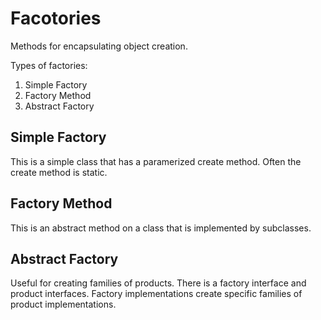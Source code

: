 # Facotories

Methods for encapsulating object creation. 

Types of factories:

1. Simple Factory
2. Factory Method
3. Abstract Factory

## Simple Factory

This is a simple class that has a paramerized create method. Often the create method is static. 

## Factory Method

This is an abstract method on a class that is implemented by subclasses. 

## Abstract Factory

Useful for creating families of products. There is a factory interface and product interfaces. Factory implementations
create specific families of product implementations.
